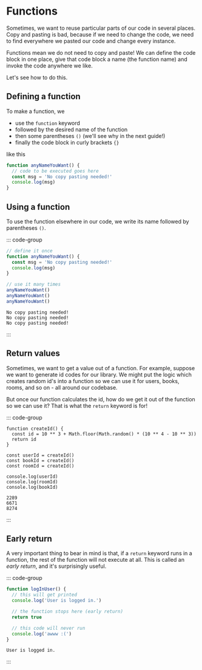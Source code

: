 # Functions

Sometimes, we want to reuse particular parts of our code in several places. Copy
and pasting is bad, because if we need to change the code, we need to find
everywhere we pasted our code and change every instance.

Functions mean we do not need to copy and paste! We can define the code block in
one place, give that code block a name (the function name) and invoke the code
anywhere we like.

Let's see how to do this.

## Defining a function

To make a function, we

- use the `function` keyword
- followed by the desired name of the function
- then some parentheses `()` (we'll see why in the next guide!)
- finally the code block in curly brackets `{}`

like this

```js
function anyNameYouWant() {
  // code to be executed goes here
  const msg = 'No copy pasting needed!'
  console.log(msg)
}
```

## Using a function

To use the function elsewhere in our code, we write its name followed by
parentheses `()`.

::: code-group

```js
// define it once
function anyNameYouWant() {
  const msg = 'No copy pasting needed!'
  console.log(msg)
}

// use it many times
anyNameYouWant()
anyNameYouWant()
anyNameYouWant()
```

```console [output]
No copy pasting needed!
No copy pasting needed!
No copy pasting needed!
```

:::

## Return values

Sometimes, we want to get a value out of a function. For example, suppose we
want to generate id codes for our library. We might put the logic which creates
random id's into a function so we can use it for users, books, rooms, and so
on - all around our codebase.

But once our function calculates the id, how do we get it out of the function so
we can use it? That is what the `return` keyword is for!

::: code-group

```js{3}
function createId() {
  const id = 10 ** 3 + Math.floor(Math.random() * (10 ** 4 - 10 ** 3))
  return id
}

const userId = createId()
const bookId = createId()
const roomId = createId()

console.log(userId)
console.log(roomId)
console.log(bookId)
```

```console [output]
2289
6671
8274
```

:::

## Early return

A very important thing to bear in mind is that, if a `return` keyword runs in a
function, the rest of the function will not execute at all. This is called an
_early return_, and it's surprisingly useful.

::: code-group

```js
function logInUser() {
  // this will get printed
  console.log('User is logged in.')

  // the function stops here (early return)
  return true

  // this code will never run
  console.log('awww :(')
}
```

```console [output]
User is logged in.
```

:::
